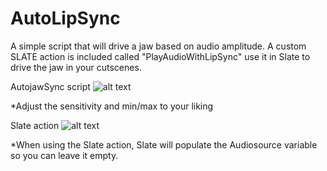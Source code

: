 # AutoLipSync

A simple script that will drive a jaw based on audio amplitude.
A custom SLATE action is included called "PlayAudioWithLipSync" use it in Slate to drive the jaw in your cutscenes.

AutojawSync script
![alt text](https://i.imgur.com/IHqKOtn.png)

*Adjust the sensitivity and min/max to your liking

Slate action
![alt text](https://i.imgur.com/wwKUoYp.png)

*When using the Slate action, Slate will populate the Audiosource variable so you can leave it empty.
